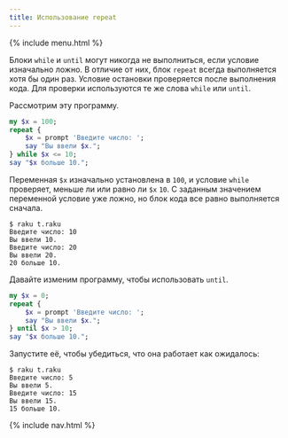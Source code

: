 ```yaml
---
title: Использование repeat
---
```


{% include menu.html %}

Блоки `while` и `until` могут никогда не выполниться, если условие изначально ложно. В отличие от них, блок `repeat` всегда выполняется хотя бы один раз. Условие остановки проверяется после выполнения кода. Для проверки используются те же слова `while` или `until`.

Рассмотрим эту программу.

```raku
my $x = 100;
repeat {
    $x = prompt 'Введите число: ';
    say "Вы ввели $x.";
} while $x <= 10;
say "$x больше 10.";
```

Переменная `$x` изначально установлена в `100`, и условие `while` проверяет, меньше ли или равно ли `$x` `10`. С заданным значением переменной условие уже ложно, но блок кода все равно выполняется сначала.

```console
$ raku t.raku
Введите число: 10
Вы ввели 10.
Введите число: 20
Вы ввели 20.
20 больше 10.
```

Давайте изменим программу, чтобы использовать `until`.

```raku
my $x = 0;
repeat {
    $x = prompt 'Введите число: ';
    say "Вы ввели $x.";
} until $x > 10;
say "$x больше 10.";
```

Запустите её, чтобы убедиться, что она работает как ожидалось:

```console
$ raku t.raku
Введите число: 5
Вы ввели 5.
Введите число: 15
Вы ввели 15.
15 больше 10.
```

{% include nav.html %}